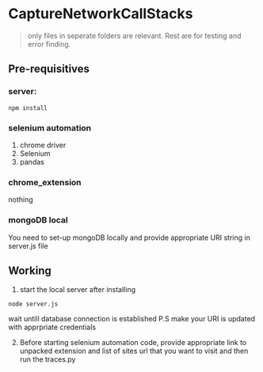 # CaptureNetworkCallStacks
> only files in seperate folders are relevant. Rest are for testing and error finding.

## Pre-requisitives
### server: 
```
npm install
```
### selenium automation
1. chrome driver
2. Selenium
3. pandas 

### chrome_extension
nothing

### mongoDB local
You need to set-up mongoDB locally and provide appropriate URI string in server.js file

## Working
1. start the local server after installing
```
node server.js
```
wait untill database connection is established
P.S make your URI is updated with apprpriate credentials

2. Before starting selenium automation code, provide appropriate link to unpacked extension and list of sites url that you want to visit and then run the traces.py 
